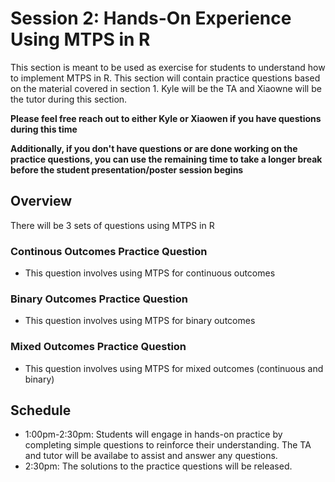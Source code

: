 # Session 2: Hands-On Experience Using MTPS in R
This section is meant to be used as exercise for students to understand how to implement MTPS in R. This section will contain practice questions based on the material covered in section 1. Kyle will be the TA and Xiaowne will be the tutor during this section.

**Please feel free reach out to either Kyle or Xiaowen if you have questions during this time**

**Additionally, if you don't have questions or are done working on the practice questions, you can use the remaining time to take a longer break before the student presentation/poster session begins**

## Overview
There will be 3 sets of questions using MTPS in R

### Continous Outcomes Practice Question
- This question involves using MTPS for continuous outcomes

### Binary Outcomes Practice Question
- This question involves using MTPS for binary outcomes

### Mixed Outcomes Practice Question
- This question involves using MTPS for mixed outcomes (continuous and binary)


## Schedule
- 1:00pm-2:30pm: Students will engage in hands-on practice by completing simple questions to reinforce their understanding. The TA and tutor will be availabe to assist and answer any questions.
- 2:30pm: The solutions to the practice questions will be released.

